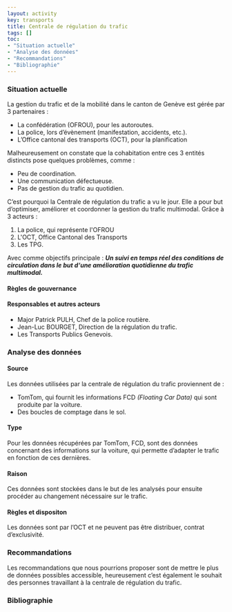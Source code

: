 ```yaml
---
layout: activity
key: transports
title: Centrale de régulation du trafic
tags: []
toc:
- "Situation actuelle"
- "Analyse des données"
- "Recommandations"
- "Bibliographie"
---
```


### Situation actuelle
La gestion du trafic et de la mobilité dans le canton de Genève est gérée par 3 partenaires :
- La confédération (OFROU), pour les autoroutes.
- La police, lors d’évènement (manifestation, accidents, etc.).
- L’Office cantonal des transports (OCT), pour la planification

Malheureusement on constate que la cohabitation entre ces 3 entités distincts pose quelques problèmes, comme : 
-	Peu de coordination.
-	Une communication défectueuse.
-	Pas de gestion du trafic au quotidien.

C’est pourquoi la Centrale de régulation du trafic a vu le jour. Elle a pour but d’optimiser, améliorer et coordonner la gestion du trafic multimodal. Grâce à 3 acteurs :
1. La police, qui représente l'OFROU
2. L'OCT, Office Cantonal des Transports 
3. Les TPG. 

Avec comme objectifs principale : _**Un suivi en temps réel des conditions de circulation dans le but d‘une amélioration quotidienne du trafic multimodal.**_



#### Règles de gouvernance


#### Responsables et autres acteurs

- Major Patrick PULH, Chef de la police routière.
- Jean-Luc BOURGET, Direction de la régulation du trafic.
- Les Transports Publics Genevois.

### Analyse des données
#### Source
Les données utilisées par la centrale de régulation du trafic proviennent de : 
-	TomTom, qui fournit les informations FCD _(Floating Car Data)_  qui sont produite par la voiture.
-	Des boucles de comptage dans le sol. 

#### Type
Pour les données récupérées par TomTom, FCD, sont des données concernant des informations sur la voiture, qui permette d’adapter le trafic en fonction de ces dernières.  

#### Raison
Ces données sont stockées dans le but de les analysés pour ensuite procéder au changement nécessaire sur le trafic.

#### Règles et dispositon
Les données sont par l’OCT et ne peuvent pas être distribuer, contrat d’exclusivité. 

### Recommandations
Les recommandations que nous pourrions proposer sont de mettre le plus de données possibles accessible, heureusement c’est également le souhait des personnes travaillant à la centrale de régulation du trafic. 

### Bibliographie

